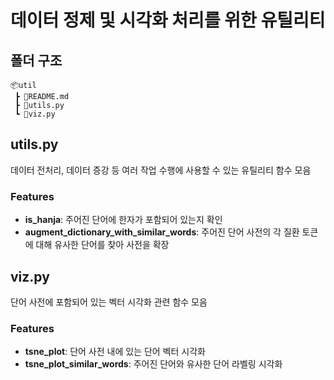 # 데이터 정제 및 시각화 처리를 위한 유틸리티

## 폴더 구조

```
📦util
 ┣ 📜README.md
 ┣ 📜utils.py
 ┗ 📜viz.py
 ```

 ## utils.py

 데이터 전처리, 데이터 증강 등 여러 작업 수행에 사용할 수 있는 유틸리티 함수 모음

 ### Features

 - **is_hanja**: 주어진 단어에 한자가 포함되어 있는지 확인
 - **augment_dictionary_with_similar_words**: 주어진 단어 사전의 각 질환 토큰에 대해 유사한 단어를 찾아 사전을 확장

## viz.py

단어 사전에 포함되어 있는 벡터 시각화 관련 함수 모음

### Features

- **tsne_plot**: 단어 사전 내에 있는 단어 벡터 시각화
- **tsne_plot_similar_words**: 주어진 단어와 유사한 단어 라벨링 시각화